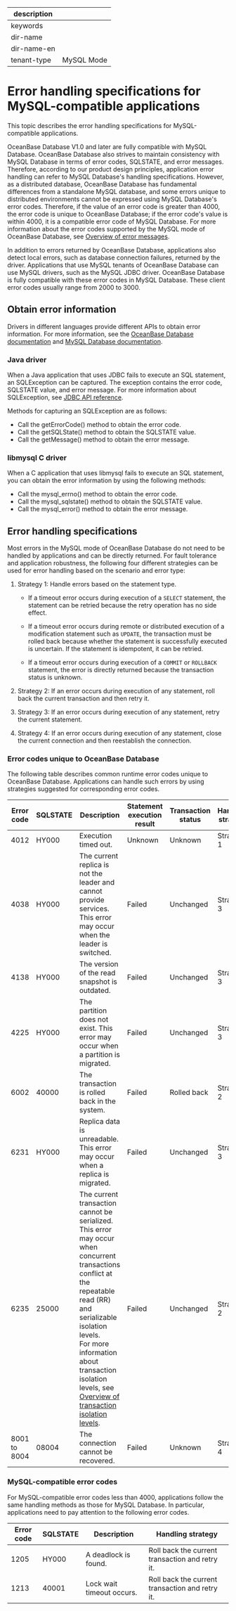 |description||
|---|---|
|keywords||
|dir-name||
|dir-name-en||
|tenant-type|MySQL Mode|

# Error handling specifications for MySQL-compatible applications

This topic describes the error handling specifications for MySQL-compatible applications.

OceanBase Database V1.0 and later are fully compatible with MySQL Database. OceanBase Database also strives to maintain consistency with MySQL Database in terms of error codes, SQLSTATE, and error messages. Therefore, according to our product design principles, application error handling can refer to MySQL Database's handling specifications. However, as a distributed database, OceanBase Database has fundamental differences from a standalone MySQL database, and some errors unique to distributed environments cannot be expressed using MySQL Database's error codes. Therefore, if the value of an error code is greater than 4000, the error code is unique to OceanBase Database; if the error code's value is within 4000, it is a compatible error code of MySQL Database. For more information about the error codes supported by the MySQL mode of OceanBase Database, see [Overview of error messages](../../../../700.reference/900.error-code/600.error-code-of-mysql-mode/100.use-error-information-of-mysql-mode.md).

In addition to errors returned by OceanBase Database, applications also detect local errors, such as database connection failures, returned by the driver. Applications that use MySQL tenants of OceanBase Database can use MySQL drivers, such as the MySQL JDBC driver. OceanBase Database is fully compatible with these error codes in MySQL Database. These client error codes usually range from 2000 to 3000.

## Obtain error information

Drivers in different languages provide different APIs to obtain error information. For more information, see the [OceanBase Database documentation](https://en.oceanbase.com/docs/common-oceanbase-database-10000000000870695) and [MySQL Database documentation](https://dev.mysql.com/doc/refman/8.0/en/connectors-apis.html).

### Java driver

When a Java application that uses JDBC fails to execute an SQL statement, an SQLException can be captured. The exception contains the error code, SQLSTATE value, and error message. For more information about SQLException, see [JDBC API reference](https://docs.oracle.com/javase/1.5.0/docs/api/java/sql/SQLException.html).

Methods for capturing an SQLException are as follows:

* Call the getErrorCode() method to obtain the error code.
* Call the getSQLState() method to obtain the SQLSTATE value.
* Call the getMessage() method to obtain the error message.

### libmysql C driver

When a C application that uses libmysql fails to execute an SQL statement, you can obtain the error information by using the following methods:

* Call the mysql_errno() method to obtain the error code.
* Call the mysql_sqlstate() method to obtain the SQLSTATE value.
* Call the mysql_error() method to obtain the error message.

## Error handling specifications

Most errors in the MySQL mode of OceanBase Database do not need to be handled by applications and can be directly returned. For fault tolerance and application robustness, the following four different strategies can be used for error handling based on the scenario and error type:

1. Strategy 1: Handle errors based on the statement type.

   * If a timeout error occurs during execution of a `SELECT` statement, the statement can be retried because the retry operation has no side effect.

   * If a timeout error occurs during remote or distributed execution of a modification statement such as `UPDATE`, the transaction must be rolled back because whether the statement is successfully executed is uncertain. If the statement is idempotent, it can be retried.

   * If a timeout error occurs during execution of a `COMMIT` or `ROLLBACK` statement, the error is directly returned because the transaction status is unknown.

2. Strategy 2: If an error occurs during execution of any statement, roll back the current transaction and then retry it.

3. Strategy 3: If an error occurs during execution of any statement, retry the current statement.

4. Strategy 4: If an error occurs during execution of any statement, close the current connection and then reestablish the connection.

### Error codes unique to OceanBase Database

The following table describes common runtime error codes unique to OceanBase Database. Applications can handle such errors by using strategies suggested for corresponding error codes.

| Error code | SQLSTATE | Description | Statement execution result | Transaction status | Handling strategy |
|----------|----------|---------------------------------------------------|--------------|---------|---------------|
| 4012 | HY000 | Execution timed out. | Unknown | Unknown | Strategy 1 |
| 4038 | HY000 | The current replica is not the leader and cannot provide services. This error may occur when the leader is switched.  | Failed | Unchanged | Strategy 3 |
| 4138 | HY000 | The version of the read snapshot is outdated. | Failed | Unchanged | Strategy 3 |
| 4225 | HY000 | The partition does not exist. This error may occur when a partition is migrated.  | Failed | Unchanged | Strategy 3 |
| 6002 | 40000 | The transaction is rolled back in the system. | Failed | Rolled back | Strategy 2 |
| 6231 | HY000 | Replica data is unreadable. This error may occur when a replica is migrated.  | Failed | Unchanged | Strategy 3 |
| 6235 | 25000 | The current transaction cannot be serialized. This error may occur when concurrent transactions conflict at the repeatable read (RR) and serializable isolation levels.  </br>For more information about transaction isolation levels, see [Overview of transaction isolation levels](../../../../700.reference/100.oceanbase-database-concepts/800.transaction-management/200.transaction-concurrency-and-consistency/400.transaction-isolation-level/100.transaction-isolation-level-overview.md).  | Failed | Unchanged | Strategy 2 | 
| 8001 to 8004 | 08004 | The connection cannot be recovered. | Failed | Unknown | Strategy 4 |

### MySQL-compatible error codes

For MySQL-compatible error codes less than 4000, applications follow the same handling methods as those for MySQL Database. In particular, applications need to pay attention to the following error codes.

| Error code | SQLSTATE | Description | Handling strategy |
|-----------|----------|-----------|----------------------|
| 1205 | HY000 | A deadlock is found. | Roll back the current transaction and retry it. |
| 1213 | 40001 | Lock wait timeout occurs. | Roll back the current transaction and retry it. |
